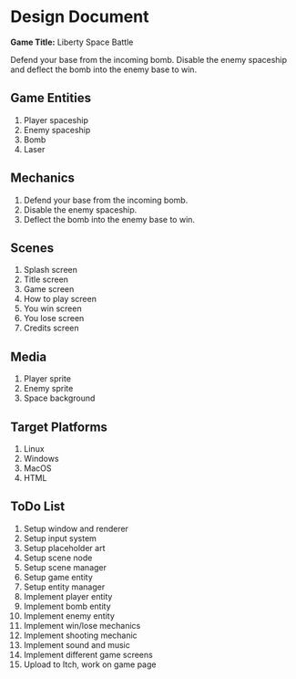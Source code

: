 # Design Document

**Game Title:** Liberty Space Battle

Defend your base from the incoming bomb.
Disable the enemy spaceship and deflect the bomb into the enemy base to win.

## Game Entities

1. Player spaceship
2. Enemy spaceship
3. Bomb
4. Laser

## Mechanics

1. Defend your base from the incoming bomb.
2. Disable the enemy spaceship.
3. Deflect the bomb into the enemy base to win.

## Scenes

1. Splash screen
2. Title screen
3. Game screen
4. How to play screen
5. You win screen
6. You lose screen
7. Credits screen

## Media

1. Player sprite
2. Enemy sprite
3. Space background

## Target Platforms

1. Linux
2. Windows
3. MacOS
4. HTML


## ToDo List

1. Setup window and renderer
2. Setup input system
3. Setup placeholder art
4. Setup scene node
5. Setup scene manager
6. Setup game entity
7. Setup entity manager
8. Implement player entity
9. Implement bomb entity
10. Implement enemy entity
11. Implement win/lose mechanics
12. Implement shooting mechanic
13. Implement sound and music
14. Implement different game screens
15. Upload to Itch, work on game page
